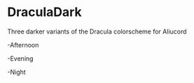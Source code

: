 # DraculaDark
Three darker variants of the Dracula colorscheme for Aliucord

<p>-Afternoon</p>
<p>-Evening</p>
<p>-Night</p>
